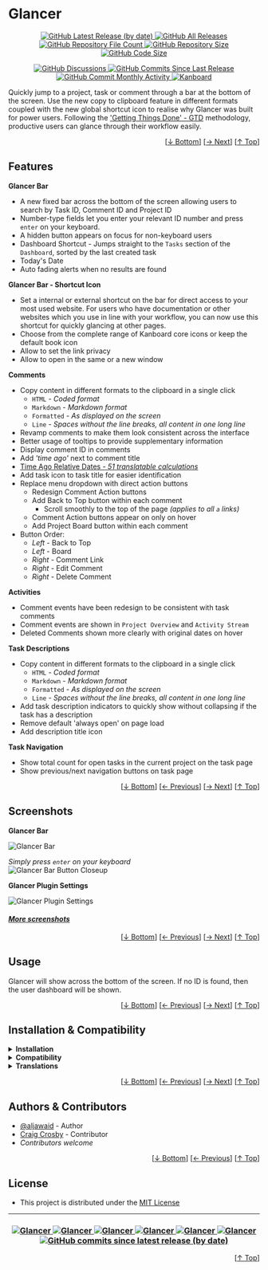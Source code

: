 <h1 name="readme-top">Glancer</h1>
<p align="center">
    <a href="https://github.com/aljawaid/Glancer/releases">
        <img src="https://img.shields.io/github/v/release/aljawaid/Glancer?style=for-the-badge&color=brightgreen" alt="GitHub Latest Release (by date)" title="GitHub Latest Release (by date)">
    </a>
    <a href="https://github.com/aljawaid/Glancer/releases">
        <img src="https://img.shields.io/github/downloads/aljawaid/Glancer/total?style=for-the-badge&color=orange" alt="GitHub All Releases" title="GitHub All Downloads">
    </a>
    <a href="https://github.com/aljawaid/Glancer/releases">
        <img src="https://img.shields.io/github/directory-file-count/aljawaid/Glancer?style=for-the-badge&color=orange" alt="GitHub Repository File Count" title="GitHub Repository File Count">
    </a>
    <a href="https://github.com/aljawaid/Glancer/releases">
        <img src="https://img.shields.io/github/repo-size/aljawaid/Glancer?style=for-the-badge&color=orange" alt="GitHub Repository Size" title="GitHub Repository Size">
    </a>
    <a href="https://github.com/aljawaid/Glancer/releases">
        <img src="https://img.shields.io/github/languages/code-size/aljawaid/Glancer?style=for-the-badge&color=orange" alt="GitHub Code Size" title="GitHub Code Size">
    </a>
</p>
<p align="center">
    <a href="https://github.com/aljawaid/Glancer/discussions">
        <img src="https://img.shields.io/github/discussions/aljawaid/Glancer?style=for-the-badge&color=blue" alt="GitHub Discussions" title="Read Discussions">
    </a>
    <a href="https://github.com/aljawaid/Glancer/compare">
        <img src="https://img.shields.io/github/commits-since/aljawaid/Glancer/latest?include_prereleases&style=for-the-badge&color=blue" alt="GitHub Commits Since Last Release" title="GitHub Commits Since Last Release">
    </a>
    <a href="https://github.com/aljawaid/Glancer/compare">
        <img src="https://img.shields.io/github/commit-activity/m/aljawaid/Glancer?style=for-the-badge&color=blue" alt="GitHub Commit Monthly Activity" title="GitHub Commit Monthly Activity">
    </a>
    <a href="https://github.com/kanboard/kanboard" title="Kanboard - Kanban Project Management Software">
        <img src="https://img.shields.io/badge/Plugin%20for-kanboard-D40000?style=for-the-badge&labelColor=000000" alt="Kanboard">
    </a>
</p>

Quickly jump to a project, task or comment through a bar at the bottom of the screen. Use the new copy to clipboard feature in different formats coupled with the new global shortcut icon to realise why Glancer was built for power users. Following the ['Getting Things Done' - GTD](https://en.wikipedia.org/wiki/Getting_Things_Done) methodology, productive users can glance through their workflow easily. 

<p align="right">[<a href="#readme-bottom">&#8595; Bottom</a>] [<a href="#screenshots">&#8594; Next</a>] [<a href="#readme-top">&#8593; Top</a>]</p>

## Features

**Glancer Bar**
- A new fixed bar across the bottom of the screen allowing users to search by Task ID, Comment ID and Project ID
- Number-type fields let you enter your relevant ID number and press `enter` on your keyboard.
- A hidden button appears on focus for non-keyboard users
- Dashboard Shortcut - Jumps straight to the `Tasks` section of the `Dashboard`, sorted by the last created task
- Today's Date
- Auto fading alerts when no results are found

**Glancer Bar - Shortcut Icon**
- Set a internal or external shortcut on the bar for direct access to your most used website. For users who have documentation or other websites which you use in line with your workflow, you can now use this shortcut for quickly glancing at other pages.
- Choose from the complete range of Kanboard core icons or keep the default book icon
- Allow to set the link privacy
- Allow to open in the same or a new window

**Comments**
- Copy content in different formats  to the clipboard in a single click
  - `HTML` - _Coded format_
  - `Markdown` - _Markdown format_
  - `Formatted` - _As displayed on the screen_
  - `Line` - _Spaces without the line breaks, all content in one long line_
- Revamp comments to make them look consistent across the interface
- Better usage of tooltips to provide supplementary information
- Display comment ID in comments
- Add _'time ago'_ next to comment title
- [Time Ago Relative Dates _- 51 translatable calculations_](../master/time-ago.md "View table of calculations")
- Add task icon to task title for easier identification
- Replace menu dropdown with direct action buttons
  - Redesign Comment Action buttons
  - Add Back to Top button within each comment
      - Scroll smoothly to the top of the page _(applies to all `a` links)_
  - Comment Action buttons appear on only on hover
  - Add Project Board button within each comment
- Button Order:
  - _Left_ - Back to Top
  - _Left_ - Board
  - _Right_ - Comment Link
  - _Right_ - Edit Comment
  - _Right_ - Delete Comment

**Activities**
- Comment events have been redesign to be consistent with task comments
- Comment events are shown in `Project Overview` and `Activity Stream`
- Deleted Comments shown more clearly with original dates on hover

**Task Descriptions**
- Copy content in different formats  to the clipboard in a single click
  - `HTML` - _Coded format_
  - `Markdown` - _Markdown format_
  - `Formatted` - _As displayed on the screen_
  - `Line` - _Spaces without the line breaks, all content in one long line_
- Add task description indicators to quickly show without collapsing if the task has a description
- Remove default 'always open' on page load
- Add description title icon

**Task Navigation**
- Show total count for open tasks in the current project on the task page
- Show previous/next navigation buttons on task page

<p align="right">[<a href="#readme-bottom">&#8595; Bottom</a>] [<a href="#features">&#8592; Previous</a>] [<a href="#usage">&#8594; Next</a>] [<a href="#readme-top">&#8593; Top</a>]</p>

## Screenshots

**Glancer Bar**  

![Glancer Bar](../master/Screenshots/screenshot-glancer.png "Glancer Bar")

_Simply press `enter` on your keyboard_  
![Glancer Bar Button Closeup](../master/Screenshots/screenshot-glancer-bar-closeup.png "Glancer Bar Button Closeup")

**Glancer Plugin Settings**

![Glancer Plugin Settings](../master/Screenshots/screenshot-glancer-settings.png "Glancer Plugin Settings")

#### _[More screenshots](../master/screenshots.md)_

<p align="right">[<a href="#readme-bottom">&#8595; Bottom</a>] [<a href="#features">&#8592; Previous</a>] [<a href="#installation--compatibility">&#8594; Next</a>] [<a href="#readme-top">&#8593; Top</a>]</p>

## Usage

Glancer will show across the bottom of the screen. If no ID is found, then the user dashboard will be shown.

<p align="right">[<a href="#readme-bottom">&#8595; Bottom</a>] [<a href="#screenshots">&#8592; Previous</a>] [<a href="#authors--contributors">&#8594; Next</a>] [<a href="#readme-top">&#8593; Top</a>]</p>

## Installation & Compatibility

<details>
    <summary><strong>Installation</strong></summary>

- Install via the **[Kanboard](https://github.com/kanboard/kanboard "Kanboard - Kanban Project Management Software") Plugin Directory** or see [INSTALL.md](../master/INSTALL.md)
- Read the full [**Changelog**](../master/changelog.md "See changes") to see the latest updates

</details>
<details>
    <summary><strong>Compatibility</strong></summary>

- Requires [Kanboard](https://github.com/kanboard/kanboard "Kanboard - Kanban Project Management Software") ≥`1.2.20`
- **Other Plugins & Action Plugins**
  - _No known issues_
  - Compatible with [KanboardCSS](https://github.com/aljawaid/KanboardCSS), [PluginManager](https://github.com/aljawaid/PluginManager), [Bak2topbotm](https://github.com/creecros/Bak2topbotm), [Calendar](https://github.com/kanboard/plugin-calendar)
- **Core Files & Templates**
  - `06` Template overrides
  - _No database changes_

</details>
<details>
    <summary><strong>Translations</strong></summary>

- English (UK)
- _Starter template available_

</details>

<p align="right">[<a href="#readme-bottom">&#8595; Bottom</a>] [<a href="#usage">&#8592; Previous</a>] [<a href="#license">&#8594; Next</a>] [<a href="#readme-top">&#8593; Top</a>]</p>

## Authors & Contributors

- [@aljawaid](https://github.com/aljawaid) - Author
- [Craig Crosby](https://github.com/creecros) - Contributor
- _Contributors welcome_

<p align="right">[<a href="#readme-bottom">&#8595; Bottom</a>] [<a href="#installation--compatibility">&#8592; Previous</a>] [<a href="#readme-top">&#8593; Top</a>]</p>

## License

- This project is distributed under the [MIT License](../master/LICENSE "Read The MIT license")

---

<h3 align="center">
    <a href="https://github.com/aljawaid/Glancer/stargazers" title="View Stargazers">
        <img src="https://img.shields.io/github/stars/aljawaid/Glancer?logo=github&style=flat-square" alt="Glancer">
    </a>
    <a href="https://github.com/aljawaid/Glancer/forks" title="See Forks">
        <img src="https://img.shields.io/github/forks/aljawaid/Glancer?logo=github&style=flat-square" alt="Glancer">
    </a>
    <a href="https://github.com/aljawaid/Glancer/blob/master/LICENSE" title="Read License">
        <img src="https://img.shields.io/github/license/aljawaid/Glancer?style=flat-square" alt="Glancer">
    </a>
    <a href="https://github.com/aljawaid/Glancer/issues" title="Open Issues">
        <img src="https://img.shields.io/github/issues-raw/aljawaid/Glancer?style=flat-square" alt="Glancer">
    </a>
    <a href="https://github.com/aljawaid/Glancer/issues?q=is%3Aissue+is%3Aclosed" title="Closed Issues">
        <img src="https://img.shields.io/github/issues-closed/aljawaid/Glancer?style=flat-square" alt="Glancer">
    </a>
    <a href="https://github.com/aljawaid/Glancer/discussions" title="Read Discussions">
        <img src="https://img.shields.io/github/discussions/aljawaid/Glancer?style=flat-square" alt="Glancer">
    </a>
    <a href="https://github.com/aljawaid/Glancer/compare/" title="Latest Commits">
        <img alt="GitHub commits since latest release (by date)" src="https://img.shields.io/github/commits-since/aljawaid/Glancer/latest?style=flat-square">
    </a>
</h3>
<a name="readme-bottom"></a>
<p align="right">[<a href="#readme-top">&#8593; Top</a>]</p>
